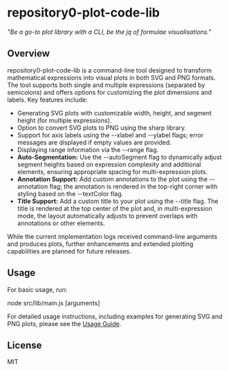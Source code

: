 # repository0-plot-code-lib

_"Be a go-to plot library with a CLI, be the jq of formulae visualisations."_

## Overview

repository0-plot-code-lib is a command-line tool designed to transform mathematical expressions into visual plots in both SVG and PNG formats. The tool supports both single and multiple expressions (separated by semicolons) and offers options for customizing the plot dimensions and labels. Key features include:

- Generating SVG plots with customizable width, height, and segment height (for multiple expressions).
- Option to convert SVG plots to PNG using the sharp library.
- Support for axis labels using the --xlabel and --ylabel flags; error messages are displayed if empty values are provided.
- Displaying range information via the --range flag.
- **Auto-Segmentation:** Use the --autoSegment flag to dynamically adjust segment heights based on expression complexity and additional elements, ensuring appropriate spacing for multi-expression plots.
- **Annotation Support:** Add custom annotations to the plot using the --annotation flag; the annotation is rendered in the top-right corner with styling based on the --textColor flag.
- **Title Support:** Add a custom title to your plot using the --title flag. The title is rendered at the top center of the plot and, in multi-expression mode, the layout automatically adjusts to prevent overlaps with annotations or other elements.

While the current implementation logs received command-line arguments and produces plots, further enhancements and extended plotting capabilities are planned for future releases.

## Usage

For basic usage, run:

  node src/lib/main.js [arguments]

For detailed usage instructions, including examples for generating SVG and PNG plots, please see the [Usage Guide](docs/USAGE.md).

## License

MIT